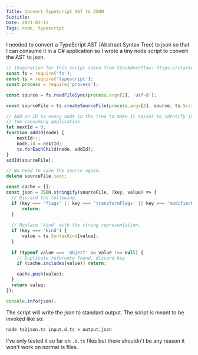 ```yaml
---
Title: Convert TypeScript AST to JSON
Subtitle: 
Date: 2021-01-13
Tags: node, typescript
---
```


I needed to convert a TypeScript AST (Abstract Syntax Tree) to json so that I can consume it in
a C# application so I wrote a tiny node script to convert the AST to json.

<!--more-->

```js
// Inspiration for this script taken from StackOverflow: https://stackoverflow.com/a/20197641/26566
const fs = require('fs');
const ts = require('typescript');
const process = require('process');

const source = fs.readFileSync(process.argv[2], 'utf-8');

const sourceFile = ts.createSourceFile(process.argv[2], source, ts.ScriptTarget.Latest, true);

// Add an ID to every node in the tree to make it easier to identify in
// the consuming application.
let nextId = 0;
function addId(node) {
    nextId++;
    node.id = nextId;
    ts.forEachChild(node, addId);
}
addId(sourceFile);

// No need to save the source again.
delete sourceFile.text;

const cache = [];
const json = JSON.stringify(sourceFile, (key, value) => {
  // Discard the following.
  if (key === 'flags' || key === 'transformFlags' || key === 'modifierFlagsCache') {
      return;
  }
  
  // Replace 'kind' with the string representation.
  if (key === 'kind') {
      value = ts.SyntaxKind[value];
  }
  
  if (typeof value === 'object' && value !== null) {
    // Duplicate reference found, discard key
    if (cache.includes(value)) return;

    cache.push(value);
  }
  return value;
});

console.info(json);
```

The script will write the json to standard output. The script is meant to be invoked like so:

```cmd
node ts2json.ts input.d.ts > output.json
```

I've only tested it so far on `.d.ts` files but there shouldn't be any reason it won't work
on normal ts files.
